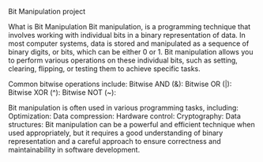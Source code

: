 Bit Manipulation project

What is Bit Manipulation
Bit manipulation, is a programming technique that involves working with individual bits in a binary representation of data. In most computer systems, data is stored and manipulated as a sequence of binary digits, or bits, which can be either 0 or 1. Bit manipulation allows you to perform various operations on these individual bits, such as setting, clearing, flipping, or testing them to achieve specific tasks.

Common bitwise operations include:
	Bitwise AND (&):
	Bitwise OR (|):
	Bitwise XOR (^):
	Bitwise NOT (~):

Bit manipulation is often used in various programming tasks, including:
	Optimization:
	Data compression:
	Hardware control:
	Cryptography:
	Data structures:
Bit manipulation can be a powerful and efficient technique when used appropriately, but it requires a good understanding of binary representation and a careful approach to ensure correctness and maintainability in software development.
